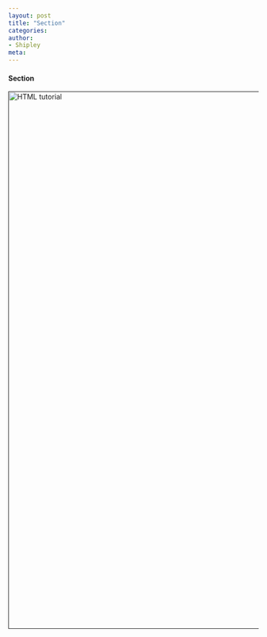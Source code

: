 ```yaml
---
layout: post
title: "Section"
categories:
author:
- Shipley
meta:
---
```

#### Section
<a href=""> <img src="https://github.com/Shipley-XinyuWang/3yr-Studio-Flexibility/blob/master/assets/section1%20%5B%E8%BD%AC%E6%8D%A2%5D.jpg?raw=true" alt="HTML tutorial" style="width:1080px;"></a>
